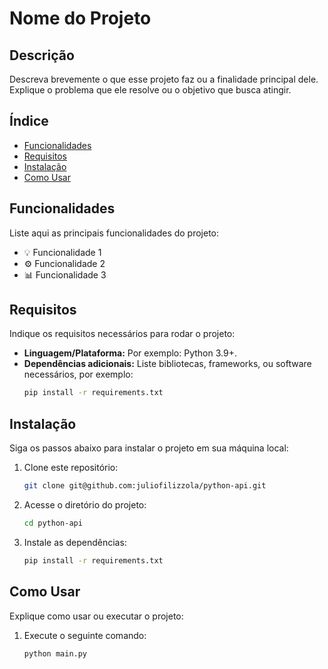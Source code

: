 # Nome do Projeto

## Descrição

Descreva brevemente o que esse projeto faz ou a finalidade principal dele. Explique o problema que ele resolve ou o
objetivo que busca atingir.

## Índice

- [Funcionalidades](#funcionalidades)
- [Requisitos](#requisitos)
- [Instalação](#instalação)
- [Como Usar](#como-usar)

## Funcionalidades

Liste aqui as principais funcionalidades do projeto:

- 💡 Funcionalidade 1
- ⚙️ Funcionalidade 2
- 📊 Funcionalidade 3

## Requisitos

Indique os requisitos necessários para rodar o projeto:

- **Linguagem/Plataforma:** Por exemplo: Python 3.9+.
- **Dependências adicionais:** Liste bibliotecas, frameworks, ou software necessários, por exemplo:
  ```bash
  pip install -r requirements.txt
  ```

## Instalação

Siga os passos abaixo para instalar o projeto em sua máquina local:

1. Clone este repositório:
   ```bash
   git clone git@github.com:juliofilizzola/python-api.git
   ```
2. Acesse o diretório do projeto:
   ```bash
   cd python-api
   ```
3. Instale as dependências:
   ```bash
   pip install -r requirements.txt
   ```

## Como Usar

Explique como usar ou executar o projeto:

1. Execute o seguinte comando:
   ```bash
   python main.py
   ```
